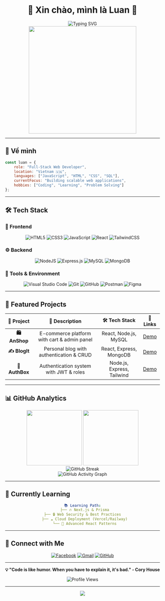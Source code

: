 # <div align="center">👋 Xin chào, mình là **Luan** 🚀</div>

<div align="center">
  <img src="https://readme-typing-svg.demolab.com?font=Fira+Code&size=22&pause=1000&color=6AD3F7&center=true&vCenter=true&width=600&lines=Full-Stack+Web+Developer;Always+Learning+New+Technologies;Building+Amazing+Web+Applications" alt="Typing SVG" />
</div>

<div align="center">
  <img src="https://media.giphy.com/media/qgQUggAC3Pfv687qPC/giphy.gif" width="350" />
</div>

---

## 🎯 **Về mình**
```javascript
const luan = {
    role: "Full-Stack Web Developer",
    location: "Vietnam 🇻🇳",
    languages: ["JavaScript", "HTML", "CSS", "SQL"],
    currentFocus: "Building scalable web applications",
    hobbies: ["Coding", "Learning", "Problem Solving"]
};
```

---

## 🛠️ **Tech Stack**

### 🎨 **Frontend**
<div align="center">
  
![HTML5](https://img.shields.io/badge/HTML5-%23E34F26.svg?style=for-the-badge&logo=html5&logoColor=white)
![CSS3](https://img.shields.io/badge/CSS3-%231572B6.svg?style=for-the-badge&logo=css3&logoColor=white)
![JavaScript](https://img.shields.io/badge/JavaScript-%23323330.svg?style=for-the-badge&logo=javascript&logoColor=%23F7DF1E)
![React](https://img.shields.io/badge/React-%2320232a.svg?style=for-the-badge&logo=react&logoColor=%2361DAFB)
![TailwindCSS](https://img.shields.io/badge/Tailwindcss-%2338B2AC.svg?style=for-the-badge&logo=tailwind-css&logoColor=white)

</div>

### ⚙️ **Backend**
<div align="center">
  
![NodeJS](https://img.shields.io/badge/Node.js-6DA55F?style=for-the-badge&logo=node.js&logoColor=white)
![Express.js](https://img.shields.io/badge/Express.js-%23404d59.svg?style=for-the-badge&logo=express&logoColor=%2361DAFB)
![MySQL](https://img.shields.io/badge/MySQL-%2300f.svg?style=for-the-badge&logo=mysql&logoColor=white)
![MongoDB](https://img.shields.io/badge/MongoDB-%234ea94b.svg?style=for-the-badge&logo=mongodb&logoColor=white)

</div>

### 🔧 **Tools & Environment**
<div align="center">
  
![Visual Studio Code](https://img.shields.io/badge/VS%20Code-0078d4.svg?style=for-the-badge&logo=visual-studio-code&logoColor=white)
![Git](https://img.shields.io/badge/Git-%23F05033.svg?style=for-the-badge&logo=git&logoColor=white)
![GitHub](https://img.shields.io/badge/GitHub-%23121011.svg?style=for-the-badge&logo=github&logoColor=white)
![Postman](https://img.shields.io/badge/Postman-FF6C37?style=for-the-badge&logo=postman&logoColor=white)
![Figma](https://img.shields.io/badge/Figma-%23F24E1E.svg?style=for-the-badge&logo=figma&logoColor=white)

</div>

---

## 🌟 **Featured Projects**

<div align="center">
  
| 🎯 **Project** | 📝 **Description** | 🛠️ **Tech Stack** | 🔗 **Links** |
|:---:|:---:|:---:|:---:|
| **🛍️ AnShop** | E-commerce platform with cart & admin panel | React, Node.js, MySQL | [Demo](https://github.com/anvk/anshop) |
| **✍️ BlogIt** | Personal blog with authentication & CRUD | React, Express, MongoDB | [Demo](https://github.com/anvk/blogit) |
| **🔐 AuthBox** | Authentication system with JWT & roles | Node.js, Express, Tailwind | [Demo](https://github.com/anvk/authbox) |

</div>

---

## 📊 **GitHub Analytics**

<div align="center">
  <img height="180em" src="https://github-readme-stats.vercel.app/api?username=luanPro35&show_icons=true&theme=react&include_all_commits=true&count_private=true&hide_border=true&bg_color=0D1117&title_color=58A6FF&text_color=C9D1D9&icon_color=58A6FF"/>
  <img height="180em" src="https://github-readme-stats.vercel.app/api/top-langs/?username=luanPro35&layout=compact&theme=react&hide_border=true&bg_color=0D1117&title_color=58A6FF&text_color=C9D1D9"/>
</div>

<div align="center">
  <img src="https://streak-stats.demolab.com?user=luanPro35&theme=react&hide_border=true&background=0D1117&ring=58A6FF&fire=58A6FF&currStreakLabel=58A6FF" alt="GitHub Streak" />
</div>

<div align="center">
  <img src="https://github-readme-activity-graph.vercel.app/graph?username=luanPro35&theme=react-dark&hide_border=true&bg_color=0D1117&color=58A6FF&line=58A6FF&point=FFFFFF" alt="GitHub Activity Graph" />
</div>

---

## 🎯 **Currently Learning**

<div align="center">
  
```yaml
📚 Learning Path:
  ├── 🔥 Next.js & Prisma
  ├── 🔒 Web Security & Best Practices  
  ├── ☁️ Cloud Deployment (Vercel/Railway)
  └── 🚀 Advanced React Patterns
```

</div>

---

## 🤝 **Connect with Me**

<div align="center">
  
[![Facebook](https://img.shields.io/badge/Facebook-%231877F2.svg?style=for-the-badge&logo=Facebook&logoColor=white)](https://www.facebook.com/luan.le.355745)
[![Gmail](https://img.shields.io/badge/Gmail-D14836?style=for-the-badge&logo=gmail&logoColor=white)](mailto:quangluan03052000@gmail.com)
[![GitHub](https://img.shields.io/badge/GitHub-%23121011.svg?style=for-the-badge&logo=github&logoColor=white)](https://github.com/luanPro35)

</div>

---

<div align="center">
  
**💡 "Code is like humor. When you have to explain it, it's bad." - Cory House**

<img src="https://komarev.com/ghpvc/?username=luanPro35&label=Profile+Views&color=brightgreen&style=flat-square" alt="Profile Views" />

</div>

---

<div align="center">
  <img src="https://capsule-render.vercel.app/api?type=waving&color=gradient&height=100&section=footer&width=100%25&fontAlignY=65&desc=Thanks%20for%20visiting!&descAlignY=51&descAlign=50"/>
</div>
